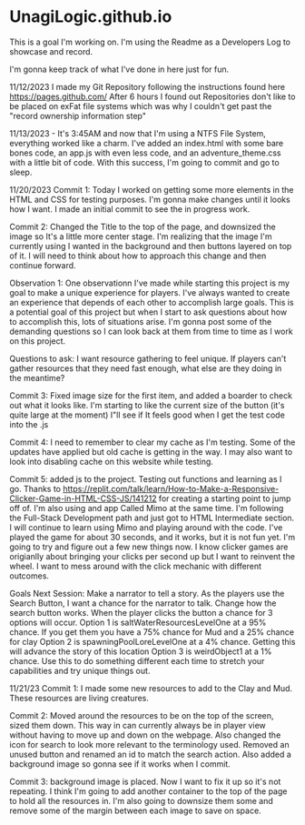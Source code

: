 # UnagiLogic.github.io
This is a goal I'm working on. I'm using the Readme as a Developers Log to showcase and record.

I'm gonna keep track of what I've done in here just for fun.

11/12/2023
I made my Git Repository following the instructions found here https://pages.github.com/
After 6 hours I found out Repositories don't like to be placed on exFat file systems
which was why I couldn't get past the "record ownership information step"

11/13/2023 - It's 3:45AM and now that I'm using a NTFS File System, everything worked like a charm. I've added an index.html with some bare bones code, an app.js with even less code, and an adventure_theme.css with a little bit of code. With this success, I'm going to commit and go to sleep.

11/20/2023
Commit 1: Today I worked on getting some more elements in the HTML and CSS for testing purposes. I'm gonna make changes until it looks how I want. I made an initial commit to see the in progress work. 

Commit 2: Changed the Title to the top of the page, and downsized the image so It's a little more center stage. I'm realizing that the image I'm currently using I wanted in the background and then buttons layered on top of it. I will need to think about how to approach this change and then continue forward.

Observation 1: One observationn I've made while starting this project is my goal to make a unique experience for players. I've always wanted to create an experience that depends of each other to accomplish large goals. This is a potential goal of this project but when I start to ask questions about how to accomplish this, lots of situations arise. I'm gonna post some of the demanding questions so I can look back at them from time to time as I work on this project.

Questions to ask:
I want resource gathering to feel unique. If players can't gather resources that they need fast enough, what else are they doing in the meantime?

Commit 3: Fixed image size for the first item, and added a boarder to check out what it looks like. I'm starting to like the current size of the button (it's quite large at the moment) I"ll see if It feels good when I get the test code into the .js

Commit 4: I need to remember to clear my cache as I'm testing. Some of the updates have applied but old cache is getting in the way. I may also want to look into disabling cache on this website while testing.

Commit 5: added js to the project. Testing out functions and learning as I go. Thanks to https://replit.com/talk/learn/How-to-Make-a-Responsive-Clicker-Game-in-HTML-CSS-JS/141212 for creating a starting point to jump off of. I'm also using and app Called Mimo at the same time. I'm following the Full-Stack Development path and just got to HTML Intermediate section. I will continue to learn using Mimo and playing around with the code. I've played the game for about 30 seconds, and it works, but it is not fun yet. I'm going to try and figure out a few new things now. I know clicker games are origianlly about bringing your clicks per second up but I want to reinvent the wheel. I want to mess around with the click mechanic with different outcomes.

Goals Next Session: 
Make a narrator to tell a story. As the players use the Search Button, I want a chance for the narrator to talk.
Change how the search button works. When the player clicks the button a chance for 3 options will occur. 
Option 1 is saltWaterResourcesLevelOne at a 95% chance. If you get them you have a 75% chance for Mud and a 25% chance for clay
Option 2 is spawningPoolLoreLevelOne at a 4% chance. Getting this will advance the story of this location
Option 3 is weirdObject1 at a 1% chance. Use this to do something different each time to stretch your capabilities and try unique things out.

11/21/23
Commit 1: I made some new resources to add to the Clay and Mud. These resources are living creatures.

Commit 2: Moved around the resources to be on the top of the screen, sized them down. This way in can currently always be in player view without having to move up and down on the webpage. Also changed the icon for search to look more relevant to the terminology used. Removed an unused button and renamed an id to match the search action. Also added a background image so gonna see if it works when I commit.

Commit 3: background image is placed. Now I want to fix it up so it's not repeating. I think I'm going to add another container to the top of the page to hold all the resources in. I'm also going to downsize them some and remove some of the margin between each image to save on space.